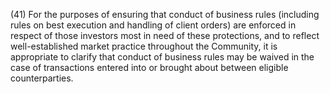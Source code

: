 (41) For the purposes of ensuring that conduct of business rules (including rules on best execution and handling of client orders) are enforced in respect of those investors most in need of these protections, and to reflect well-established market practice throughout the Community, it is appropriate to clarify that conduct of business rules may be waived in the case of transactions entered into or brought about between eligible counterparties.